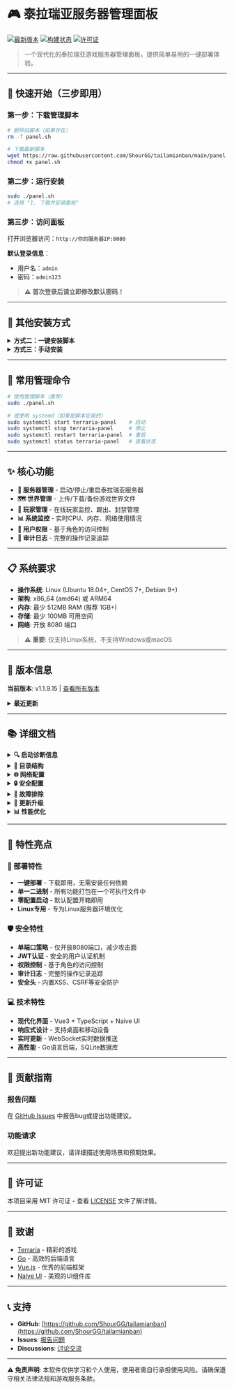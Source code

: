 # 🎮 泰拉瑞亚服务器管理面板

[![最新版本](https://img.shields.io/github/v/release/ShourGG/tailamianban?style=flat-square)](https://github.com/ShourGG/tailamianban/releases/latest)
[![构建状态](https://img.shields.io/github/actions/workflow/status/ShourGG/tailamianban/release.yml?style=flat-square)](https://github.com/ShourGG/tailamianban/actions)
[![许可证](https://img.shields.io/github/license/ShourGG/tailamianban?style=flat-square)](LICENSE)

> 一个现代化的泰拉瑞亚游戏服务器管理面板，提供简单易用的一键部署体验。

---

## 🚀 快速开始（三步即用）

### 第一步：下载管理脚本

```bash
# 删除旧脚本（如果存在）
rm -f panel.sh

# 下载最新脚本
wget https://raw.githubusercontent.com/ShourGG/tailamianban/main/panel.sh
chmod +x panel.sh
```

### 第二步：运行安装

```bash
sudo ./panel.sh
# 选择 "1. 下载并安装面板"
```

### 第三步：访问面板

打开浏览器访问：`http://你的服务器IP:8080`

**默认登录信息**：
- 用户名：`admin`
- 密码：`admin123`

> ⚠️ **首次登录后请立即修改默认密码！**

---

## 📖 其他安装方式

<details>
<summary><b>方式二：一键安装脚本</b></summary>

```bash
curl -fsSL https://raw.githubusercontent.com/ShourGG/tailamianban/main/scripts/install.sh | sudo bash
```

安装完成后自动启动，访问 `http://你的服务器IP:8080`

</details>

<details>
<summary><b>方式三：手动安装</b></summary>

```bash
# 1. 下载最新版本
wget https://github.com/ShourGG/tailamianban/releases/latest/download/terraria-panel-linux-amd64.tar.gz

# 2. 解压文件
tar -xzf terraria-panel-linux-amd64.tar.gz
cd terraria-panel

# 3. 启动面板
chmod +x scripts/run.sh
./scripts/run.sh start

# 4. 访问面板
http://localhost:8080
```

</details>

---

## 🔧 常用管理命令

```bash
# 使用管理脚本（推荐）
sudo ./panel.sh

# 或使用 systemd（如果是脚本安装的）
sudo systemctl start terraria-panel    # 启动
sudo systemctl stop terraria-panel     # 停止
sudo systemctl restart terraria-panel  # 重启
sudo systemctl status terraria-panel   # 查看状态
```

---

## ✨ 核心功能

- **🎯 服务器管理** - 启动/停止/重启泰拉瑞亚服务器
- **🗺️ 世界管理** - 上传/下载/备份游戏世界文件
- **👥 玩家管理** - 在线玩家监控、踢出、封禁管理
- **📊 系统监控** - 实时CPU、内存、网络使用情况
- **🔐 用户权限** - 基于角色的访问控制
- **📝 审计日志** - 完整的操作记录追踪

---

## 📋 系统要求

- **操作系统**: Linux (Ubuntu 18.04+, CentOS 7+, Debian 9+)
- **架构**: x86_64 (amd64) 或 ARM64
- **内存**: 最少 512MB RAM (推荐 1GB+)
- **存储**: 最少 100MB 可用空间
- **网络**: 开放 8080 端口

> ⚠️ **重要**: 仅支持Linux系统，不支持Windows或macOS

---

## 📢 版本信息

**当前版本**: v1.1.9.15 | [查看所有版本](https://github.com/ShourGG/tailamianban/releases)

<details>
<summary><b>最近更新</b></summary>

- **v1.1.9.15** (2025-10-01) - 📝 更新 README 版本号和日期信息
- **v1.1.9.14** (2025-10-01) - 🧹 优化仓库结构，只保留核心项目文件
- **v1.1.9.13** (2025-10-01) - 🔧 改进 .gitignore 配置
- **v1.1.9.12** (2025-10-01) - ✨ 自动生成分类更新日志

</details>

---

## 📚 详细文档

<details>
<summary><b>🔍 启动诊断信息</b></summary>

启动时会自动显示完整的系统诊断信息：

```
╔════════════════════════════════════════════════╗
║   泰拉瑞亚服务器管理面板 - 诊断信息           ║
║   Terraria Server Management Panel            ║
╚════════════════════════════════════════════════╝

📦 Version: v1.1.9 (Build: release)
🐹 Go Version: go1.22.x
💻 OS/Arch: linux/amd64
📂 Working Dir: /path/to/panel
🔧 CPU Cores: 4

🔍 Environment Configuration:
  • PORT: 8080 (default)
  • GIN_MODE: release (default)
  • DB_PATH: ./data/panel.db (default)
  • DATA_DIR: ./data (default)

📁 Path Check:
  ✅ Frontend assets exists at ./dist
  ✅ Data directory exists at ./data
```

</details>

<details>
<summary><b>📁 目录结构</b></summary>

```
terraria-panel/
├── terraria-panel          # 主程序二进制文件
├── dist/                    # 前端静态资源 (已构建)
├── scripts/                 # 管理脚本
│   ├── run.sh              # 主管理脚本
│   └── install.sh          # 一键安装脚本
├── data/                    # 数据目录 (运行时创建)
│   ├── panel.db            # SQLite数据库
│   └── worlds/             # 世界文件存储
├── logs/                    # 日志目录 (运行时创建)
├── configs/                 # 配置文件目录
└── README.md               # 说明文档
```

</details>

<details>
<summary><b>🌐 网络配置</b></summary>

### 端口说明
- **8080** - 面板Web界面端口 (必须开放)
- **7777** - 泰拉瑞亚服务器端口 (内网，不对外开放)

### 防火墙配置

```bash
# UFW (Ubuntu/Debian)
sudo ufw allow 8080/tcp

# firewalld (CentOS/RHEL)
sudo firewall-cmd --permanent --add-port=8080/tcp
sudo firewall-cmd --reload

# iptables
sudo iptables -A INPUT -p tcp --dport 8080 -j ACCEPT
```

</details>

<details>
<summary><b>🔒 安全配置</b></summary>

### 1. 修改默认密码
首次登录后立即在"设置"页面修改管理员密码。

### 2. 配置SSL证书 (推荐)
使用Nginx反向代理配置HTTPS：

```nginx
server {
    listen 443 ssl;
    server_name your-domain.com;
    
    ssl_certificate /path/to/cert.pem;
    ssl_certificate_key /path/to/key.pem;
    
    location / {
        proxy_pass http://127.0.0.1:8080;
        proxy_set_header Host $host;
        proxy_set_header X-Real-IP $remote_addr;
        proxy_set_header X-Forwarded-For $proxy_add_x_forwarded_for;
        proxy_set_header X-Forwarded-Proto $scheme;
    }
}
```

### 3. 限制访问IP (可选)
在防火墙中限制只允许特定IP访问8080端口。

</details>

<details>
<summary><b>🐛 故障排除</b></summary>

### 常见问题

#### 1. 面板无法启动
```bash
# 查看详细日志
./scripts/run.sh logs

# 检查端口占用
sudo netstat -tlnp | grep 8080

# 检查权限
ls -la terraria-panel
```

#### 2. 无法访问面板
```bash
# 检查防火墙状态
sudo ufw status
sudo firewall-cmd --list-ports

# 检查服务状态
./scripts/run.sh status
```

#### 3. 泰拉瑞亚服务器无法启动
- 确保已正确配置泰拉瑞亚服务器路径
- 检查世界文件是否存在且有效
- 查看服务器日志获取详细错误信息

### 日志位置
- **面板日志**: `./logs/terraria-panel.log`
- **系统日志**: `journalctl -u terraria-panel`
- **泰拉瑞亚服务器日志**: 在面板中查看

</details>

<details>
<summary><b>🔄 更新升级</b></summary>

### 自动更新 (推荐)
```bash
# 使用管理脚本更新
sudo ./panel.sh
# 选择 "2. 更新面板"
```

### 手动更新
```bash
# 1. 停止服务
./scripts/run.sh stop

# 2. 备份数据
cp -r data/ data_backup/

# 3. 下载新版本
wget https://github.com/ShourGG/tailamianban/releases/latest/download/terraria-panel-linux-amd64.tar.gz

# 4. 替换程序文件
tar -xzf terraria-panel-linux-amd64.tar.gz
cp terraria-panel-new/terraria-panel ./

# 5. 重启服务
./scripts/run.sh start
```

</details>

<details>
<summary><b>📊 性能优化</b></summary>

### 系统优化建议
1. **内存**: 建议至少1GB RAM，重度使用建议2GB+
2. **存储**: 使用SSD存储提升数据库性能
3. **网络**: 确保稳定的网络连接
4. **备份**: 定期备份`data/`目录

### 监控建议
- 定期检查系统资源使用情况
- 监控面板访问日志
- 设置自动备份计划

</details>

---

## 🎯 特性亮点

### 🚀 部署特性
- **一键部署** - 下载即用，无需安装任何依赖
- **单一二进制** - 所有功能打包在一个可执行文件中
- **零配置启动** - 默认配置开箱即用
- **Linux专用** - 专为Linux服务器环境优化

### 🛡️ 安全特性
- **单端口策略** - 仅开放8080端口，减少攻击面
- **JWT认证** - 安全的用户认证机制
- **权限控制** - 基于角色的访问控制
- **审计日志** - 完整的操作记录追踪
- **安全头** - 内置XSS、CSRF等安全防护

### 💻 技术特性
- **现代化界面** - Vue3 + TypeScript + Naive UI
- **响应式设计** - 支持桌面和移动设备
- **实时更新** - WebSocket实时数据推送
- **高性能** - Go语言后端，SQLite数据库

---

## 🤝 贡献指南

### 报告问题
在 [GitHub Issues](https://github.com/ShourGG/tailamianban/issues) 中报告bug或提出功能建议。

### 功能请求
欢迎提出新功能建议，请详细描述使用场景和预期效果。

---

## 📄 许可证

本项目采用 MIT 许可证 - 查看 [LICENSE](LICENSE) 文件了解详情。

---

## 🙏 致谢

- [Terraria](https://terraria.org/) - 精彩的游戏
- [Go](https://golang.org/) - 高效的后端语言
- [Vue.js](https://vuejs.org/) - 优秀的前端框架
- [Naive UI](https://www.naiveui.com/) - 美观的UI组件库

---

## 📞 支持

- **GitHub**: [https://github.com/ShourGG/tailamianban](https://github.com/ShourGG/tailamianban)
- **Issues**: [报告问题](https://github.com/ShourGG/tailamianban/issues)
- **Discussions**: [讨论交流](https://github.com/ShourGG/tailamianban/discussions)

---

**⚠️ 免责声明**: 本软件仅供学习和个人使用，使用者需自行承担使用风险。请确保遵守相关法律法规和游戏服务条款。